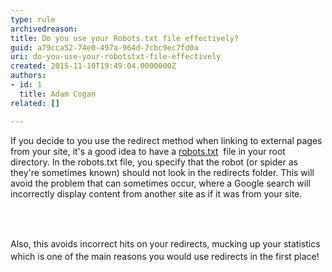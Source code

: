 ```yaml
---
type: rule
archivedreason: 
title: Do you use your Robots.txt file effectively?
guid: a79cca52-74e0-497a-964d-7cbc9ec7fd0a
uri: do-you-use-your-robotstxt-file-effectively
created: 2015-11-10T19:49:04.0000000Z
authors:
- id: 1
  title: Adam Cogan
related: []

---
```



<p>​If you decide to you use the redirect ​method when linking to external pages from your site, it's a good idea to have a&#160;<a href="http&#58;//www.robotstxt.org/">robots.txt</a>&#160; file in your root directory. In the robots.txt file, you specify that the robot (or spider as they're sometimes known) should not look in the redirects folder. This will avoid the problem that can sometimes occur, where a Google search will ​incorrectly display content from another site as if it was from your site.&#160;</p>
<br><excerpt class='endintro'></excerpt><br>
<p>​​<span style="line-height&#58;20.8px;">Also, this avoids incorrect hits on your redirects, mucking up your statistics which is one of the main reasons you would use redirects in the first place!​​​​​</span></p>


